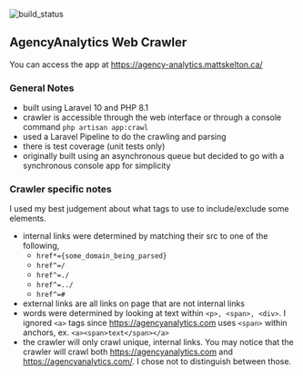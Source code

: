 ![build_status](https://github.com/waterloomatt/agency-analytics/actions/workflows/main.yml/badge.svg)

## AgencyAnalytics Web Crawler

You can access the app at https://agency-analytics.mattskelton.ca/

### General Notes

- built using Laravel 10 and PHP 8.1
- crawler is accessible through the web interface or through a console command `php artisan app:crawl `
- used a Laravel Pipeline to do the crawling and parsing
- there is test coverage (unit tests only)
- originally built using an asynchronous queue but decided to go with a synchronous console app for simplicity

### Crawler specific notes

I used my best judgement about what tags to use to include/exclude some elements.

- internal links were determined by matching their src to one of the following,
    - `href*={some_domain_being_parsed}`
    - `href^=/`
    - `href^=./`
    - `href^=../`
    - `href^=#`
- external links are all links on page that are not internal links
- words were determined by looking at text within `<p>, <span>, <div>`. I ignored `<a>` tags
  since https://agencyanalytics.com uses `<span>` within anchors, ex. `<a><span>text</span></a>`
- the crawler will only crawl unique, internal links. You may notice that the crawler will crawl
  both https://agencyanalytics.com and https://agencyanalytics.com/. I chose not to distinguish between those.